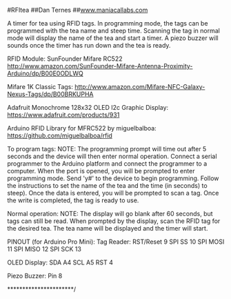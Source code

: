 #RFItea
##Dan Ternes
##www.maniacallabs.com

A timer for tea using RFID tags. In programming mode, the tags can be programmed
with the tea name and steep time. Scanning the tag in normal mode will display 
the name of the tea and start a timer. A piezo buzzer will sounds once the timer
has run down and the tea is ready.

RFID Module:
SunFounder Mifare RC522
http://www.amazon.com/SunFounder-Mifare-Antenna-Proximity-Arduino/dp/B00E0ODLWQ

Mifare 1K Classic Tags:
http://www.amazon.com/Mifare-NFC-Galaxy-Nexus-Tags/dp/B00BRKUPHA

Adafruit Monochrome 128x32 OLED I2c Graphic Display:
https://www.adafruit.com/products/931

Arduino RFID Library for MFRC522 by miguelbalboa:
https://github.com/miguelbalboa/rfid

To program tags:
NOTE: The programming prompt will time out after 5 seconds and the device
will then enter normal operation.
Connect a serial programmer to the Arduino platform and connect the programmer to 
a computer. When the port is opened, you will be prompted to enter programming 
mode. Send 'y#' to the device to begin programming. Follow the instructions to 
set the name of the tea and the time (in seconds) to steep). Once the data is 
entered, you will be prompted to scan a tag. Once the write is completed, the tag 
is ready to use.

Normal operation:
NOTE: The display will go blank after 60 seconds, but tags can still be read.
When prompted by the display, scan the RFID tag for the desired tea. The tea name 
will be displayed and the timer will start.

PINOUT (for Arduino Pro Mini):
Tag Reader:
RST/Reset   9
SPI SS      10
SPI MOSI    11
SPI MISO    12
SPI SCK     13

OLED Display:
SDA     A4
SCL     A5
RST     4

Piezo Buzzer: Pin 8

**********************/
